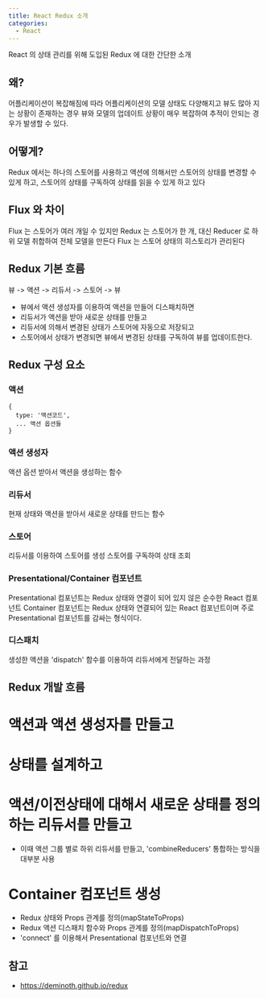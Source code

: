 ```yaml
---
title: React Redux 소개
categories: 
  - React
---
```


React 의 상태 관리를 위해 도입된 Redux 에 대한 간단한 소개

왜?
---
어플리케이션이 복잡해짐에 따라 어플리케이션의 모델 상태도 다양해지고 뷰도 많아 지는 상황이 존재하는 경우
뷰와 모델의 업데이트 상황이 매우 복잡하여 추적이 안되는 경우가 발생할 수 있다.


어떻게?
---
Redux 에서는 하나의 스토어를 사용하고
액션에 의해서만 스토어의 상태를 변경할 수 있게 하고,
스토어의 상태를 구독하여 상태를 읽을 수 있게 하고 있다


Flux 와 차이
---
Flux 는 스토어가 여러 개일 수 있지만 Redux 는 스토어가 한 개, 대신 Reducer 로 하위 모델 취합하여 전체 모델을 만든다
Flux 는 스토어 상태의 히스토리가 관리된다


Redux 기본 흐름
---
뷰 -> 액션 -> 리듀서 -> 스토어 -> 뷰

* 뷰에서 액션 생성자를 이용하여 액션을 만들어 디스패치하면
* 리듀서가 액션을 받아 새로운 상태를 만들고
* 리듀서에 의해서 변경된 상태가 스토어에 자동으로 저장되고
* 스토어에서 상태가 변경되면 뷰에서 변경된 상태를 구독하여 뷰를 업데이트한다.


Redux 구성 요소
---

### 액션
```
{
  type: '액션코드',
  ... 액션 옵션들
}
```

### 액션 생성자
액션 옵션 받아서 액션을 생성하는 함수

### 리듀서
현재 상태와 액션을 받아서 새로운 상태를 만드는 함수

### 스토어
리듀서를 이용하여 스토어를 생성
스토어를 구독하여 상태 조회

### Presentational/Container 컴포넌트
Presentational 컴포넌트는 Redux 상태와 연결이 되어 있지 않은 순수한 React 컴포넌트
Container 컴포넌트는 Redux 상태와 연결되어 있는 React 컴포넌트이며 주로 Presentational 컴포넌트를 감싸는 형식이다.

### 디스패치
생성한 액션을 'dispatch' 함수를 이용하여 리듀서에게 전달하는 과정


Redux 개발 흐름
---
# 액션과 액션 생성자를 만들고
# 상태를 설계하고
# 액션/이전상태에 대해서 새로운 상태를 정의하는 리듀서를 만들고
  * 이때 액션 그룹 별로 하위 리듀서를 만들고, 'combineReducers' 통합하는 방식을 대부분 사용
# Container 컴포넌트 생성
  * Redux 상태와 Props 관계를 정의(mapStateToProps)
  * Redux 액션 디스패치 함수와 Props 관계를 정의(mapDispatchToProps)
  * 'connect' 를 이용해서 Presentational 컴포넌트와 연결



참고
---
* <https://deminoth.github.io/redux>